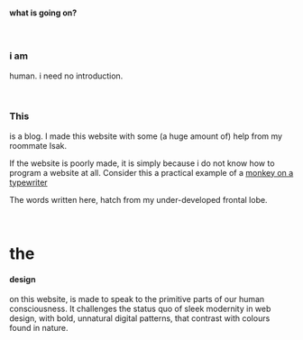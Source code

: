 
#### what is going on?

&nbsp;

### i am
human. i need no introduction.

&nbsp;

### This
 is a blog. I made this website with some (a huge amount of) help from my roommate Isak.

If the website is poorly made, it is simply because i do not know how to program a website at all. Consider this a practical example of a [monkey on a typewriter](https://en.wikipedia.org/wiki/Infinite_monkey_theorem) 

The words written here, hatch from my under-developed frontal lobe.

&nbsp;

# the
#### design
on this website, is made to speak to the primitive parts of our human consciousness.
    It challenges the status quo of sleek modernity in web design, with bold, unnatural digital patterns, that contrast with colours found in nature.

